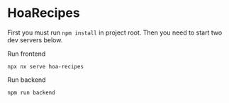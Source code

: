 # HoaRecipes

First you must run `npm install` in project root. Then you need to start two dev servers below.

Run frontend

```
npx nx serve hoa-recipes
```

Run backend

```
npm run backend
```
